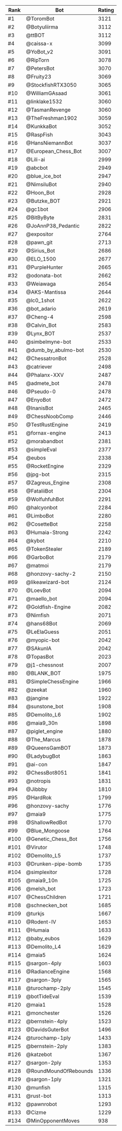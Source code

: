Rank|Bot|Rating
---|---|---
#1|@ToromBot|3121
#2|@Botyuliirma|3112
#3|@ttBOT|3112
#4|@caissa-x|3099
#5|@YoBot_v2|3091
#6|@RipTorn|3078
#7|@PetersBot|3070
#8|@Fruity23|3069
#9|@StockfishRTX3050|3065
#10|@WilliamGAsaad|3061
#11|@linklake1532|3060
#12|@TasmanRevenge|3060
#13|@TheFreshman1902|3059
#14|@KunkkaBot|3052
#15|@RaspFish|3043
#16|@HansNiemannBot|3037
#17|@European_Chess_Bot|3007
#18|@Lili-ai|2999
#19|@abcbot|2949
#20|@blue_ice_bot|2947
#21|@NimsiluBot|2940
#22|@Hoon_Bot|2928
#23|@Butzke_BOT|2921
#24|@gc1bot|2906
#25|@BitByByte|2831
#26|@JoAnnP38_Pedantic|2822
#27|@expositor|2764
#28|@pawn_git|2713
#29|@Sirius_Bot|2686
#30|@ELO_1500|2677
#31|@PurpleHunter|2665
#32|@odonata-bot|2662
#33|@Weiawaga|2654
#34|@AKS-Mantissa|2644
#35|@lc0_1shot|2622
#36|@bot_adario|2619
#37|@Cheng-4|2598
#38|@Calvin_Bot|2583
#39|@Lynx_BOT|2537
#40|@simbelmyne-bot|2533
#41|@dumb_by_abulmo-bot|2530
#42|@ChessatronBot|2528
#43|@catriever|2498
#44|@Phalanx-XXV|2487
#45|@admete_bot|2478
#46|@Pseudo-0|2478
#47|@EnyoBot|2472
#48|@InanisBot|2465
#49|@ChessNoobComp|2446
#50|@TestRustEngine|2419
#51|@fornax-engine|2413
#52|@morabandbot|2381
#53|@simpleEval|2377
#54|@eubos|2338
#55|@RocketEngine|2329
#56|@jpg-bot|2315
#57|@Zagreus_Engine|2308
#58|@FataliiBot|2304
#59|@WolfuhfuhBot|2291
#60|@halcyonbot|2284
#61|@LimboBot|2280
#62|@CosetteBot|2258
#63|@Humaia-Strong|2242
#64|@kybot|2210
#65|@TokenStealer|2189
#66|@GarboBot|2179
#67|@matmoi|2179
#68|@honzovy-sachy-2|2150
#69|@likeawizard-bot|2124
#70|@LoevBot|2094
#71|@maello_bot|2094
#72|@Goldfish-Engine|2082
#73|@Nimfish|2071
#74|@hans68Bot|2069
#75|@LeElaGuess|2051
#76|@myopic-bot|2042
#77|@SAkunIA|2042
#78|@TopasBot|2023
#79|@j1-chessnost|2007
#80|@BLANK_BOT|1975
#81|@SimpleChessEngine|1966
#82|@zeekat|1960
#83|@jangine|1922
#84|@sunstone_bot|1908
#85|@Demolito_L6|1902
#86|@maia9_30n|1898
#87|@piglet_engine|1880
#88|@The_Marcus|1878
#89|@QueensGamBOT|1873
#90|@LadybugBot|1863
#91|@ai-con|1847
#92|@ChessBot8051|1841
#93|@notropis|1831
#94|@Jibbby|1810
#95|@HardRok|1799
#96|@honzovy-sachy|1776
#97|@maia9|1775
#98|@ShallowRedBot|1770
#99|@Blue_Mongoose|1764
#100|@Genetic_Chess_Bot|1756
#101|@Virutor|1748
#102|@Demolito_L5|1737
#103|@Drunken-pipe-bomb|1735
#104|@simplexitor|1728
#105|@maia9_10n|1725
#106|@melsh_bot|1723
#107|@ChessChildren|1721
#108|@schnecken_bot|1685
#109|@turkjs|1667
#110|@Rodent-IV|1653
#111|@Humaia|1633
#112|@baby_eubos|1629
#113|@Demolito_L4|1629
#114|@maia5|1624
#115|@sargon-4ply|1603
#116|@RadianceEngine|1568
#117|@sargon-3ply|1565
#118|@turochamp-2ply|1545
#119|@botTideEval|1539
#120|@maia1|1528
#121|@monchester|1526
#122|@bernstein-4ply|1523
#123|@DavidsGuterBot|1496
#124|@turochamp-1ply|1433
#125|@bernstein-2ply|1383
#126|@katzebot|1367
#127|@sargon-2ply|1353
#128|@RoundMoundOfRebounds|1336
#129|@sargon-1ply|1321
#130|@munfish|1315
#131|@rust-bot|1313
#132|@pawnrobot|1293
#133|@Cizme|1229
#134|@MinOpponentMoves|938
